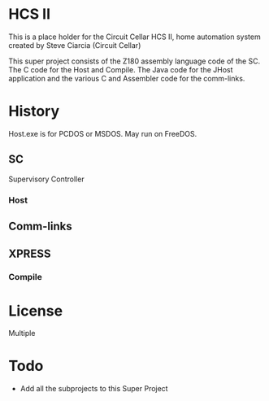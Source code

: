 # HCS II
This is a place holder for the Circuit Cellar HCS II, home automation system created by Steve Ciarcia (Circuit Cellar)

This super project consists of the Z180 assembly language code of the SC. The C code for the Host and Compile. The
Java code for the JHost application and the various C and Assembler code for the comm-links.

# History
Host.exe is for PCDOS or MSDOS. May run on FreeDOS.

## SC
Supervisory Controller

### Host

## Comm-links

## XPRESS

### Compile

# License
Multiple

# Todo
* Add all the subprojects to this Super Project

